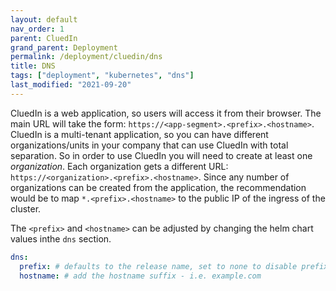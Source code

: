 ```yaml
---
layout: default
nav_order: 1
parent: CluedIn
grand_parent: Deployment
permalink: /deployment/cluedin/dns
title: DNS
tags: ["deployment", "kubernetes", "dns"]
last_modified: "2021-09-20"
---
```


CluedIn is a web application, so users will access it from their browser. The main URL will take the form: 
 `https://<app-segment>.<prefix>.<hostname>`. 
 CluedIn is a multi-tenant application, so you can have different organizations/units in your company that can use CluedIn with total separation. So in order to use CluedIn you will need to create at least one *organization*. Each organization gets a different URL: `https://<organization>.<prefix>.<hostname>`. Since any number of organizations can be created from the application, the recommendation would be to map `*.<prefix>.<hostname>` to the public IP of the ingress of the cluster.

The `<prefix>` and `<hostname>` can be adjusted by changing the helm chart values inthe `dns` section.

```yaml
dns:
  prefix: # defaults to the release name, set to none to disable prefixes.
  hostname: # add the hostname suffix - i.e. example.com
```